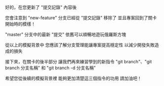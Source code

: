 好的，在您更新了 "提交記錄" 內容後

您會注意到
"new-feature" 分支已經從 "提交記錄" 移除了
並且專案回到了關卡開始時的模樣！

"master" 分支中的最新 "提交"
依舊可以順暢地遊玩俄羅斯方塊

從以上的模擬背景中
您應該了解分支管理能讓專案提高穩定性
以減少開發失敗造成的損失

接下來，在關卡的後半部分
讓我們再來練習學到的新指令
"git branch"、"git branch 分支名稱" 和
"git branch -d 分支名稱"

希望您從後續的模擬背景裡
能夠更加清楚這三個指令的功用
請加油吧！